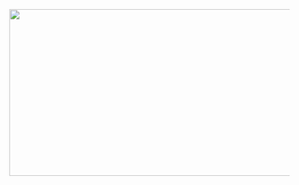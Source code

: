 <a href="https://github.com/devxb/gitanimals">
<img
  src="https://render.gitanimals.org/farms/paka-zent"
  width="600"
  height="300"
/>
</a>
